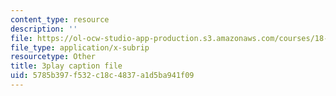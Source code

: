 ```yaml
---
content_type: resource
description: ''
file: https://ol-ocw-studio-app-production.s3.amazonaws.com/courses/18-06sc-linear-algebra-fall-2011/5785b397f532c18c4837a1d5ba941f09_RWvi4Vx4CDc.srt
file_type: application/x-subrip
resourcetype: Other
title: 3play caption file
uid: 5785b397-f532-c18c-4837-a1d5ba941f09
---
```

